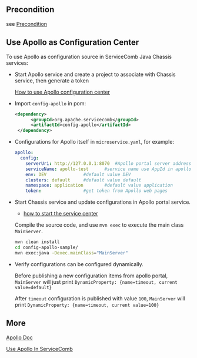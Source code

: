 ## Precondition
see [Precondition](../../README.md)

## Use Apollo as Configuration Center

To use Apollo as configuration source in ServiceComb Java Chassis services:

* Start Apollo service and create a project to associate with Chassis service, then generate a token

  [How to use Apollo configuration center](https://docs.servicecomb.io/java-chassis/zh_CN/config/general-config/)


* Import `config-apollo` in pom:

  ```xml
  <dependency>
        <groupId>org.apache.servicecomb</groupId>
        <artifactId>config-apollo</artifactId>
   </dependency>
  ```

* Configurations for Apollo itself in `microservice.yaml`, for example:

  ```yaml
  apollo:
    config:
      serverUri: http://127.0.0.1:8070	#Apollo portal server address
      serviceName: apollo-test		#service name use AppId in apollo
      env: DEV				#default value DEV
      clusters: default		#default value default
      namespace: application		#default value application
      token: 				#get token from Apollo web pages
  ```

* Start Chassis service and update configurations in Apollo portal service.

    - [how to start the service center](http://servicecomb.apache.org/docs/products/service-center/install/)

  Compile the source code, and use `mvn exec` to execute the main class `MainServer`.

  ```bash
  mvn clean install
  cd config-apollo-sample/
  mvn exec:java -Dexec.mainClass="MainServer"
  ```

* Verify configurations can be configured dynamically.

  Before publishing a new configuration items from apollo portal, `MainServer` will just print `DynamicProperty: {name=timeout, current value=default}` 

  After `timeout` configuration is published with value `100`, `MainServer` will print `DynamicProperty: {name=timeout, current value=100}` 


## More

[Apollo Doc](https://github.com/ctripcorp/apollo/wiki)

[Use Apollo In ServiceComb]((https://docs.servicecomb.io/java-chassis/zh_CN/config/general-config/))

